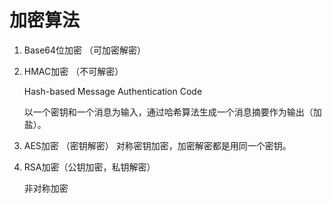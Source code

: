 #  加密算法

1. Base64位加密 （可加密解密）

2. HMAC加密 （不可解密）

   Hash-based Message Authentication Code

   以一个密钥和一个消息为输入，通过哈希算法生成一个消息摘要作为输出（加盐）。

3. AES加密 （密钥解密）
   对称密钥加密，加密解密都是用同一个密钥。

4. RSA加密（公钥加密，私钥解密）

   非对称加密

  